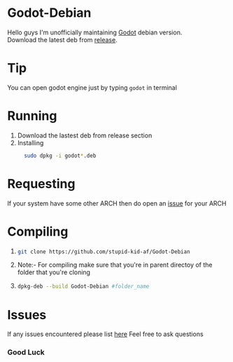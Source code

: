 # Godot-Debian
Hello guys
I'm unofficially maintaining [Godot](https://github.com/godotengine/godot) debian version. <br>
Download the latest deb from [release](https://github.com/stupid-kid-af/Godot-Debian/releases).

# Tip
  You can open godot engine just by typing  ```
      godot
      ``` in terminal <br>
     

# Running
  1. Download the lastest deb from release section
  2. Installing 
      ```bash
        sudo dpkg -i godot*.deb
      ```
# Requesting
  If your system have some other ARCH then do open an [issue](https://github.com/stupid-kid-af/Godot-Debian/issues/new) for your ARCH

# Compiling
  1.  ```bash
      git clone https://github.com/stupid-kid-af/Godot-Debian
      ```
  2. Note:- For compiling make sure that you're in parent directoy of the folder that you're cloning
  3. ```bash
     dpkg-deb --build Godot-Debian #folder_name
     ```

# Issues
 If any issues encountered please list [here](https://github.com/stupid-kid-af/Godot-Debian/issues/new) 
 Feel free to ask questions
 
 ### Good Luck
